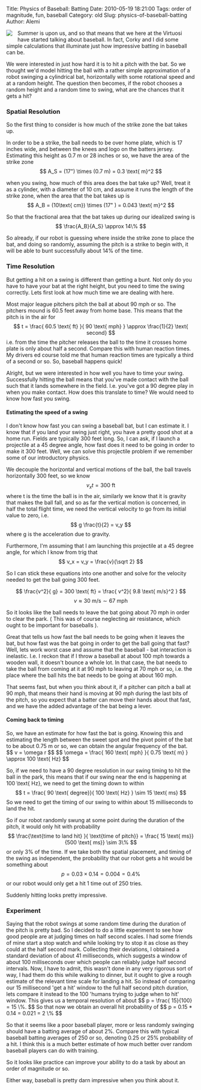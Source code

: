 Title: Physics of Baseball: Batting
Date: 2010-05-19 18:21:00
Tags: order of magnitude, fun, baseball
Category: old
Slug: physics-of-baseball-batting
Author: Alemi

<div class="separator" style="clear: both; text-align: center;"><a href="http://4.bp.blogspot.com/_YOjDhtygcuA/S_RkXXs4DpI/AAAAAAAAAKo/jPSgwpl4qHA/s1600/baseball.jpg" imageanchor="1" style="clear: left; float: left; margin-bottom: 1em; margin-right: 1em;"><img border="0" src="http://4.bp.blogspot.com/_YOjDhtygcuA/S_RkXXs4DpI/AAAAAAAAAKo/jPSgwpl4qHA/s320/baseball.jpg" /></a></div>Summer is upon us, and so that means that we here at the Virtuosi have started talking about baseball. In fact, Corky and I did some simple calculations that illuminate just how impressive batting in baseball can be.

We were interested in just how hard it is to hit a pitch with the bat.  So we thought we'd model hitting the ball with a rather simple approximation of a robot swinging a cylindrical bat, horizontally with some rotational speed and at a random height.  The question then becomes, if the robot chooses a random height and a random time to swing, what are the chances that it gets a hit?

<a name='more'></a>

<h3>Spatial Resolution </h3>So the first thing to consider is how much of the strike zone the bat takes up. 

In order to be a strike, the ball needs to be over home plate, which is 17 inches wide, and between the knees and logo on the batters jersey.  Estimating this height as 0.7 m or 28 inches or so, we have the area of the strike zone
$$ A_S = (17") \times (0.7 m) = 0.3 \text{ m}^2 $$

when you swing, how much of this area does the bat take up?  Well, treat it as a cylinder, with a diameter of 10 cm, and assume it runs the length of the strike zone, when the area that the bat takes up is
$$ A_B = (10\text{ cm}) \times (17" ) = 0.043 \text{ m}^2 $$

So that the fractional area that the bat takes up during our idealized swing is 
$$ \frac{A_B}{A_S} \approx 14\% $$

So already, if our robot is guessing where inside the strike zone to place the bat, and doing so randomly, assuming the pitch is a strike to begin with, it will be able to bunt successfully about 14% of the time.

<h3>Time Resolution </h3>But getting a hit on a swing is different than getting a bunt.  Not only do you have to have your bat at the right height, but you need to time the swing correctly.  Lets first look at how much time we are dealing with here.

Most major league pitchers pitch the ball at about 90 mph or so.  The pitchers mound is 60.5 feet away from home base.  This means that the pitch is in the air for
$$ t = \frac{ 60.5 \text{ ft} }{ 90 \text{ mph} } \approx \frac{1}{2} \text{ second} $$
i.e. from the time the pitcher releases the ball to the time it crosses home plate is only about half a second.    Compare this with human reaction times.  My drivers ed course told me that human reaction times are typically a third of a second or so.  So, baseball happens quick!

Alright, but we were interested in how well you have to time your swing.  Successfully hitting the ball means that you've made contact with the ball such that it lands somewhere in the field.  I.e. you've got a 90 degree play in when you make contact.  How does this translate to time?  We would need to know how fast you swing.

<h4>Estimating the speed of a swing </h4>I don't know how fast you can swing a baseball bat, but I can estimate it.  I know that if you land your swing just right, you have a pretty good shot at a home run.  Fields are typically 300 feet long.  So, I can ask, if I launch a projectile at a 45 degree angle, how fast does it need to be going in order to make it 300 feet.  Well, we can solve this projectile problem if we remember some of our introductory physics.  

We decouple the horizontal and vertical motions of the ball, the ball travels horizontally 300 feet, so we know
$$ v_x t = 300 \text{ ft} $$
where t is the time the ball is in the air, similarly we know that it is gravity that makes the ball fall, and so as far the vertical motion is concerned, in half the total flight time, we need the vertical velocity to go from its initial value to zero, i.e.
$$ g \frac{t}{2} = v_y $$
where g is the acceleration due to gravity.

Furthermore, I'm assuming that I am launching this projectile at a 45 degree angle, for which I know from trig that
$$ v_x = v_y = \frac{v}{\sqrt 2} $$

So I can stick these equations into one another and solve for the velocity needed to get the ball going 300 feet.

$$ \frac{v^2}{ g} = 300 \text{ ft} = \frac{ v^2}{ 9.8 \text{ m/s}^2 }  $$
$$ v \approx 30 \text{ m/s} \sim 67 \text{ mph}$$

So it looks like the ball needs to leave the bat going about 70 mph in order to clear the park.  ( This was of course neglecting air resistance, which ought to be important for baseballs ).  

Great that tells us how fast the ball needs to be going when it leaves the bat, but how fast was the bat going in order to get the ball going that fast?  Well, lets work worst case and assume that the baseball - bat interaction is inelastic.  I.e. I reckon that if I throw a baseball at about 100 mph towards a wooden wall, it doesn't bounce a whole lot.  In that case, the bat needs to take the ball from coming at it at 90 mph to leaving at 70 mph or so, i.e. the place where the ball hits the bat needs to be going at about 160 mph.

That seems fast, but when you think about it, if a pitcher can pitch a ball at 90 mph, that means their hand is moving at 90 mph during the last bits of the pitch, so you expect that a batter can move their hands about that fast, and we have the added advantage of the bat being a lever.

<h4>Coming back to timing</h4>
So, we have an estimate for how fast the bat is going. Knowing this and estimating the length between the sweet spot and the pivot point of the bat to be about 0.75 m or so, we can obtain the angular frequency of the bat.
$$ v  = \omega r $$
$$ \omega = \frac{ 160 \text{ mph} }{ 0.75 \text{ m} } \approx 100 \text{ Hz} $$

So, if we need to have a 90 degree resolution in our swing timing to hit the ball in the park, this means that if our swing near the end is happening at 100 \text{ Hz}, we need to get the timing down to within
$$ t = \frac{ 90 \text{ degree}}{ 100 \text{ Hz} } \sim 15 \text{ ms} $$
So we need to get the timing of our swing to within about 15 milliseconds to land the hit.  

So if our robot randomly swung at some point during the duration of the pitch, it would only hit with probability
$$ \frac{\text{time to land hit} }{ \text{time of pitch}} = \frac{ 15 \text{ ms}}{500 \text{ ms}} \sim 3\% $$
or only 3% of the time.  If we take both the spatial placement, and timing of the swing as independent, the probability that our robot gets a hit would be something about
$$ p = 0.03 \times 0.14 = 0.004 = 0.4 \% $$
or our robot would only get a hit 1 time out of 250 tries.  

Suddenly hitting looks pretty impressive.

<h3>Experiment </h3>
Saying that the robot swings at some random time during the duration of the pitch is pretty bad.  So I decided to do a little experiment to see how good people are at judging times on half second scales.  I had some friends of mine start a stop watch and while looking try to stop it as close as they could at the half second mark.  Collecting their deviations, I obtained a standard deviation of about 41 milliseconds, which suggests a window of about 100 milliseconds over which people can reliably judge half second intervals.  Now, I have to admit, this wasn't done in any very rigorous sort of way, I had them do this while walking to dinner, but it ought to give a rough estimate of the relevant time scale for landing a hit.  So instead of comparing our 15 millisecond 'get a hit' window to the full half second pitch duration, lets compare it instead to the 100 'humans trying to judge when to hit' window.  This gives us a temporal resolution of about
$$ p = \frac{ 15}{100} = 15 \%.  $$
So that now we obtain an overall hit probability of
$$ p = 0.15 * 0.14 = 0.021 = 2 \% $$

So that it seems like a poor baseball player, more or less randomly swinging should have a batting average of about 2\%.  Compare this with typical baseball batting averages of 250 or so, denoting 0.25 or 25% probability of a hit.  I think this is a much better estimate of how much better over random baseball players can do with training.

So it looks like practice can improve your ability to do a task by about an order of magnitude or so.

Either way, baseball is pretty darn impressive when you think about it.
